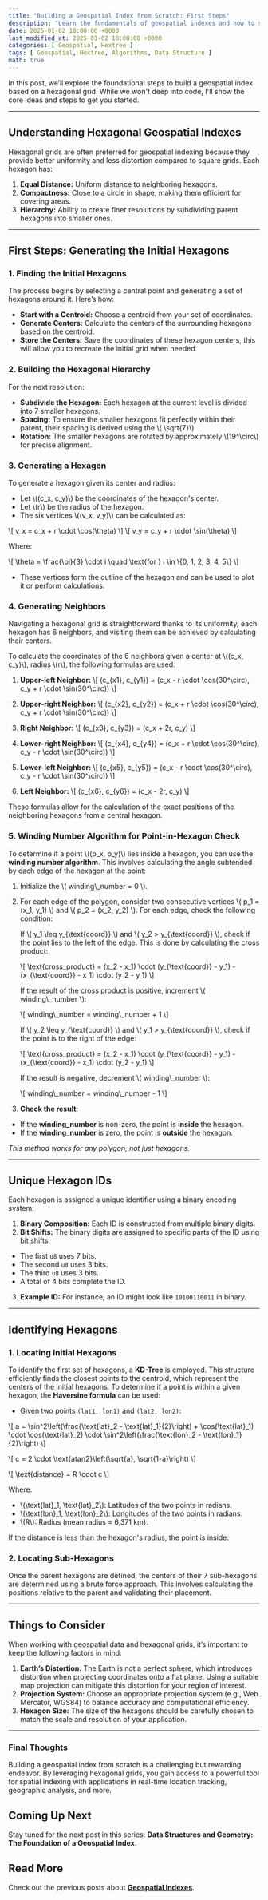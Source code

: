 ```yaml
---
title: "Building a Geospatial Index from Scratch: First Steps"
description: "Learn the fundamentals of geospatial indexes and how to start building one from scratch"
date: 2025-01-02 18:00:00 +0000
last_modified_at: 2025-01-02 18:00:00 +0000
categories: [ Geospatial, Hextree ]
tags: [ Geospatial, Hextree, Algorithms, Data Structure ]
math: true
---
```


In this post, we’ll explore the foundational steps to build a geospatial index based on a hexagonal grid. While we won't
deep into
code, I'll show the core ideas and steps to get you started.

---

## Understanding Hexagonal Geospatial Indexes

Hexagonal grids are often preferred for geospatial indexing because they provide better uniformity and less distortion
compared to square grids. Each hexagon has:

1. **Equal Distance:** Uniform distance to neighboring hexagons.
2. **Compactness:** Close to a circle in shape, making them efficient for covering areas.
3. **Hierarchy:** Ability to create finer resolutions by subdividing parent hexagons into smaller ones.

---

## First Steps: Generating the Initial Hexagons

### 1. **Finding the Initial Hexagons**

The process begins by selecting a central point and generating a set of hexagons around it. Here’s how:

- **Start with a Centroid:** Choose a centroid from your set of coordinates.
- **Generate Centers:** Calculate the centers of the surrounding hexagons based on the centroid.
- **Store the Centers:** Save the coordinates of these hexagon centers, this will allow you to recreate the
  initial grid when needed.

### 2. **Building the Hexagonal Hierarchy**

For the next resolution:

- **Subdivide the Hexagon:** Each hexagon at the current level is divided into 7 smaller hexagons.
- **Spacing:** To ensure the smaller hexagons fit perfectly within their parent, their spacing is derived using the \\(
  \\sqrt{7}\\)
- **Rotation:** The smaller hexagons are rotated by approximately \\(19^\\circ\\) for precise alignment.

### 3. **Generating a Hexagon**

To generate a hexagon given its center and radius:

- Let \\((c_x, c_y)\\) be the coordinates of the hexagon's center.
- Let \\(r\\) be the radius of the hexagon.
- The six vertices \\((v_x, v_y)\\) can be calculated as:

\\[
v_x = c_x + r \\cdot \\cos(\\theta)
\\]
\\[
v_y = c_y + r \\cdot \\sin(\\theta)
\\]

Where:

\\[
\\theta = \\frac{\\pi}{3} \\cdot i \\quad \\text{for } i \\in \\{0, 1, 2, 3, 4, 5\\}
\\]

- These vertices form the outline of the hexagon and can be used to plot it or perform calculations.

### 4. **Generating Neighbors**

Navigating a hexagonal grid is straightforward thanks to its uniformity, each hexagon has 6 neighbors, and visiting
them can be achieved by calculating their centers.

To calculate the coordinates of the 6 neighbors given a center at \\((c_x, c_y)\\), radius \\(r\\), the following formulas are used:

1. **Upper-left Neighbor:**
   \\[
   (c_{x1}, c_{y1}) = (c_x - r \\cdot \\cos(30^\\circ), c_y + r \\cdot \\sin(30^\\circ))
   \\]

2. **Upper-right Neighbor:**
   \\[
   (c_{x2}, c_{y2}) = (c_x + r \\cdot \\cos(30^\\circ), c_y + r \\cdot \\sin(30^\\circ))
   \\]

3. **Right Neighbor:**
   \\[
   (c_{x3}, c_{y3}) = (c_x + 2r, c_y)
   \\]

4. **Lower-right Neighbor:**
   \\[
   (c_{x4}, c_{y4}) = (c_x + r \\cdot \\cos(30^\\circ), c_y - r \\cdot \\sin(30^\\circ))
   \\]

5. **Lower-left Neighbor:**
   \\[
   (c_{x5}, c_{y5}) = (c_x - r \\cdot \\cos(30^\\circ), c_y - r \\cdot \\sin(30^\\circ))
   \\]

6. **Left Neighbor:**
   \\[
   (c_{x6}, c_{y6}) = (c_x - 2r, c_y)
   \\]

These formulas allow for the calculation of the exact positions of the neighboring hexagons from a central hexagon.

### 5. **Winding Number Algorithm for Point-in-Hexagon Check**

To determine if a point \\((p_x, p_y)\\) lies inside a hexagon, you can use the **winding number algorithm**. This
involves calculating the angle subtended by each edge of the hexagon at the point:


1. Initialize the \\( winding\\_number = 0 \\).

2. For each edge of the polygon, consider two consecutive vertices \\( p_1 = (x_1, y_1) \\) and \\( p_2 = (x_2, y_2) \\). For each edge, check the following condition:

   If \\( y_1 \\leq y_{\\text{coord}} \\) and \\( y_2 > y_{\\text{coord}} \\), check if the point lies to the left of the edge. This is done by calculating the cross product:

   \\[
   \\text{cross\_product} = (x_2 - x_1) \\cdot (y_{\\text{coord}} - y_1) - (x_{\\text{coord}} - x_1) \\cdot (y_2 - y_1)
   \\]

   If the result of the cross product is positive, increment \\( winding\\_number \\):

   \\[
   winding\\_number = winding\\_number + 1
   \\]

   If \\( y_2 \\leq y_{\\text{coord}} \\) and \\( y_1 > y_{\\text{coord}} \\), check if the point is to the right of the edge:

   \\[
   \\text{cross\_product} = (x_2 - x_1) \\cdot (y_{\\text{coord}} - y_1) - (x_{\\text{coord}} - x_1) \\cdot (y_2 - y_1)
   \\]

   If the result is negative, decrement \\( winding\\_number \\):

   \\[
   winding\\_number = winding\\_number - 1
   \\]

5. **Check the result**:

- If the **winding_number** is non-zero, the point is **inside** the hexagon.
- If the **winding_number** is zero, the point is **outside** the hexagon.

_This method works for any polygon, not just hexagons._

---

## Unique Hexagon IDs

Each hexagon is assigned a unique identifier using a binary encoding system:

1. **Binary Composition:** Each ID is constructed from multiple binary digits.
2. **Bit Shifts:** The binary digits are assigned to specific parts of the ID using bit shifts:

- The first `u8` uses 7 bits.
- The second `u8` uses 3 bits.
- The third `u8` uses 3 bits.
- A total of 4 bits complete the ID.

3. **Example ID:** For instance, an ID might look like `10100110011` in binary.

---

## Identifying Hexagons

### 1. **Locating Initial Hexagons**

To identify the first set of hexagons, a **KD-Tree** is employed. This structure efficiently finds the closest points to
the centroid, which represent the centers of the initial hexagons. To determine if a point is within a given hexagon,
the **Haversine formula** can be used:

- Given two points `(lat1, lon1)` and `(lat2, lon2)`:

\\[
a = \\sin^2\\left(\\frac{\\text{lat}_2 - \\text{lat}_1}{2}\\right) + \\cos(\\text{lat}_1) \\cdot \\cos(\\text{lat}_2) \\cdot \\sin^2\\left(\\frac{\\text{lon}_2 - \\text{lon}_1}{2}\\right)
\\]

\\[
c = 2 \\cdot \\text{atan2}\\left(\\sqrt{a}, \\sqrt{1-a}\\right)
\\]

\\[
\\text{distance} = R \\cdot c
\\]

Where:

- \\(\\text{lat}_1, \\text{lat}_2\\): Latitudes of the two points in radians.
- \\(\\text{lon}_1, \\text{lon}_2\\): Longitudes of the two points in radians.
- \\(R\\): Radius (mean radius = 6,371 km).

If the distance is less than the hexagon's radius, the point is
inside.

### 2. **Locating Sub-Hexagons**

Once the parent hexagons are defined, the centers of their 7 sub-hexagons are determined using a brute force approach.
This involves calculating the positions relative to the parent and validating their placement.

---

## Things to Consider

When working with geospatial data and hexagonal grids, it’s important to keep the following factors in mind:

1. **Earth’s Distortion:** The Earth is not a perfect sphere, which introduces distortion when projecting coordinates
   onto a flat plane. Using a suitable map projection can mitigate this distortion for your region of interest.
2. **Projection System:** Choose an appropriate projection system (e.g., Web Mercator, WGS84) to balance accuracy and
   computational efficiency.
3. **Hexagon Size:** The size of the hexagons should be carefully chosen to match the scale and resolution of your
   application.

---

### Final Thoughts

Building a geospatial index from scratch is a challenging but rewarding endeavor. By leveraging hexagonal grids, you
gain access to a powerful tool for spatial indexing with applications in real-time location tracking, geographic
analysis, and more.

## Coming Up Next

Stay tuned for the next post in this series: **Data Structures and Geometry: The Foundation of a Geospatial Index**.

## Read More

Check out the previous posts about [**Geospatial Indexes**](/categories/geospatial/).
